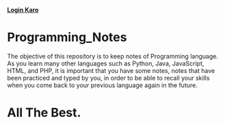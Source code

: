 <b><a href="https://zapp.run/edit/flutter-zr00681s106?lazy=false&split=50&entry=lib/main.dart&file=lib/main.dart" target="_blank">Login Karo</a></b>
# Programming_Notes
The objective of this repository is to keep notes of Programming language. As you learn many other languages such as Python, Java, JavaScript, HTML, and PHP, it is important that you have some notes, notes that have been practiced and typed by you, in order to be able to recall your skills when you come back to your previous language again in the future.   
# All The Best.

